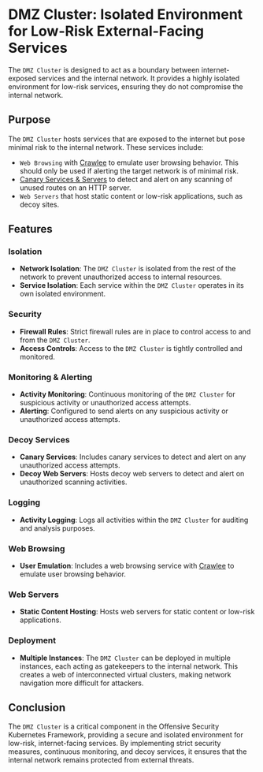 
# DMZ Cluster: Isolated Environment for Low-Risk External-Facing Services

The `DMZ Cluster` is designed to act as a boundary between internet-exposed services and the internal network. It provides a highly isolated environment for low-risk services, ensuring they do not compromise the internal network.

## Purpose

The `DMZ Cluster` hosts services that are exposed to the internet but pose minimal risk to the internal network. These services include:

- `Web Browsing` with [Crawlee](#) to emulate user browsing behavior. This should only be used if alerting the target network is of minimal risk.
- [Canary Services & Servers](#) to detect and alert on any scanning of unused routes on an HTTP server.
- `Web Servers` that host static content or low-risk applications, such as decoy sites.

## Features

### Isolation

- **Network Isolation**: The `DMZ Cluster` is isolated from the rest of the network to prevent unauthorized access to internal resources.
- **Service Isolation**: Each service within the `DMZ Cluster` operates in its own isolated environment.

### Security

- **Firewall Rules**: Strict firewall rules are in place to control access to and from the `DMZ Cluster`.
- **Access Controls**: Access to the `DMZ Cluster` is tightly controlled and monitored.

### Monitoring & Alerting

- **Activity Monitoring**: Continuous monitoring of the `DMZ Cluster` for suspicious activity or unauthorized access attempts.
- **Alerting**: Configured to send alerts on any suspicious activity or unauthorized access attempts.

### Decoy Services

- **Canary Services**: Includes canary services to detect and alert on any unauthorized access attempts.
- **Decoy Web Servers**: Hosts decoy web servers to detect and alert on unauthorized scanning activities.

### Logging

- **Activity Logging**: Logs all activities within the `DMZ Cluster` for auditing and analysis purposes.

### Web Browsing

- **User Emulation**: Includes a web browsing service with [Crawlee](#) to emulate user browsing behavior.

### Web Servers

- **Static Content Hosting**: Hosts web servers for static content or low-risk applications.

### Deployment

- **Multiple Instances**: The `DMZ Cluster` can be deployed in multiple instances, each acting as gatekeepers to the internal network. This creates a web of interconnected virtual clusters, making network navigation more difficult for attackers.

## Conclusion

The `DMZ Cluster` is a critical component in the Offensive Security Kubernetes Framework, providing a secure and isolated environment for low-risk, internet-facing services. By implementing strict security measures, continuous monitoring, and decoy services, it ensures that the internal network remains protected from external threats.

